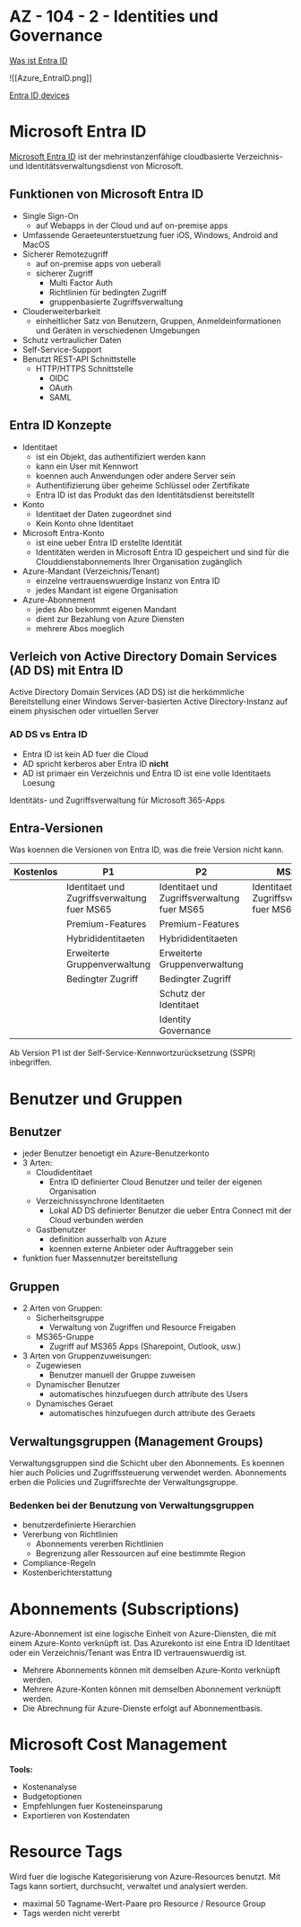 # AZ - 104 - 2 - Identities und Governance

[Was ist Entra ID](https://learn.microsoft.com/en-us/entra/fundamentals/whatis)

![[Azure_EntraID.png]]

[Entra ID devices](https://learn.microsoft.com/en-us/azure/active-directory/devices/overview)

# Microsoft Entra ID

[Microsoft Entra ID](https://learn.microsoft.com/de-de/azure/active-directory/) ist der mehrinstanzenfähige cloudbasierte Verzeichnis- und Identitätsverwaltungsdienst von Microsoft.

## Funktionen von Microsoft Entra ID

- Single Sign-On
	- auf Webapps in der Cloud und auf on-premise apps
- Umfassende Geraeteunterstuetzung fuer iOS, Windows, Android and MacOS
- Sicherer Remotezugriff
	- auf on-premise apps von ueberall
	- sicherer Zugriff
		- Multi Factor Auth
		- Richtlinien für bedingten Zugriff
		- gruppenbasierte Zugriffsverwaltung
- Clouderweiterbarkeit
	- einheitlicher Satz von Benutzern, Gruppen, Anmeldeinformationen und Geräten in verschiedenen Umgebungen
- Schutz vertraulicher Daten
- Self-Service-Support
- Benutzt REST-API Schnittstelle
	- HTTP/HTTPS Schnittstelle
		- OIDC
		- OAuth
		- SAML
## Entra ID Konzepte

- Identitaet
	- ist ein Objekt, das authentifiziert werden kann
	- kann ein User mit Kennwort
	- koennen auch Anwendungen oder andere Server sein
	- Authentifizierung über geheime Schlüssel oder Zertifikate
	- Entra ID ist das Produkt das den Identitätsdienst bereitstellt
- Konto
	- Identitaet der Daten zugeordnet sind
	- Kein Konto ohne Identitaet
- Microsoft Entra-Konto
	- ist eine ueber Entra ID erstellte Identität
	- Identitäten werden in Microsoft Entra ID gespeichert und sind für die Clouddienstabonnements Ihrer Organisation zugänglich
- Azure-Mandant (Verzeichnis/Tenant)
	- einzelne vertrauenswuerdige Instanz von Entra ID
	- jedes Mandant ist eigene Organisation
- Azure-Abonnement
	- jedes Abo bekommt eigenen Mandant
	- dient zur Bezahlung von Azure Diensten
	- mehrere Abos moeglich

## Verleich von Active Directory Domain Services (AD DS) mit Entra ID

Active Directory Domain Services (AD DS) ist die herkömmliche Bereitstellung einer Windows Server-basierten Active Directory-Instanz auf einem physischen oder virtuellen Server

### AD DS vs Entra ID

- Entra ID ist kein AD fuer die Cloud
- AD spricht kerberos aber Entra ID **nicht**
- AD ist primaer ein Verzeichnis und Entra ID ist eine volle Identitaets Loesung

Identitäts- und Zugriffsverwaltung
für Microsoft 365-Apps

## Entra-Versionen

Was koennen die Versionen von Entra ID, was die freie Version nicht kann.

| Kostenlos | P1                                          | P2                                          | MS365                                       |
| --------- | ------------------------------------------- | ------------------------------------------- | ------------------------------------------- |
|           | Identitaet und Zugriffsverwaltung fuer MS65 | Identitaet und Zugriffsverwaltung fuer MS65 | Identitaet und Zugriffsverwaltung fuer MS65 |
|           | Premium-Features                            | Premium-Features                            |                                             |
|           | Hybrididentitaeten                          | Hybrididentitaeten                          |                                             |
|           | Erweiterte Gruppenverwaltung                | Erweiterte Gruppenverwaltung                |                                             |
|           | Bedingter Zugriff                           | Bedingter Zugriff                           |                                             |
|           |                                             | Schutz der Identitaet                       |                                             |
|           |                                             | Identity Governance                         |                                             |

Ab Version P1 ist der Self-Service-Kennwortzurücksetzung (SSPR) inbegriffen.

# Benutzer und Gruppen

## Benutzer

- jeder Benutzer benoetigt ein Azure-Benutzerkonto
- 3 Arten: 
	- Cloudidentitaet
		- Entra ID definierter Cloud Benutzer und teiler der eigenen Organisation
	- Verzeichnissynchrone Identitaeten
		- Lokal AD DS definierter Benutzer die ueber Entra Connect mit der Cloud verbunden werden
	- Gastbenutzer
		- definition ausserhalb von Azure
		- koennen externe Anbieter oder Auftraggeber sein
- funktion fuer Massennutzer bereitstellung

## Gruppen

- 2 Arten von Gruppen:
	- Sicherheitsgruppe
		- Verwaltung von Zugriffen und Resource Freigaben
	- MS365-Gruppe
		- Zugriff auf MS365 Apps (Sharepoint, Outlook, usw.)
- 3 Arten von Gruppenzuweisungen:
	- Zugewiesen
		- Benutzer manuell der Gruppe zuweisen
	- Dynamischer Benutzer
		- automatisches hinzufuegen durch attribute des Users
	- Dynamisches Geraet
		- automatisches hinzufuegen durch attribute des Geraets

## Verwaltungsgruppen (Management Groups)

Verwaltungsgruppen sind die Schicht uber den Abonnements. Es koennen hier auch Policies und Zugriffssteuerung verwendet werden.
Abonnements erben die Policies und Zugriffsrechte der Verwaltungsgruppe.

### Bedenken bei der Benutzung von Verwaltungsgruppen

- benutzerdefinierte Hierarchien
- Vererbung von Richtlinien
	- Abonnements vererben Richtlinien
	- Begrenzung aller Ressourcen auf eine bestimmte Region
- Compliance-Regeln
- Kostenberichterstattung

# Abonnements (Subscriptions)

Azure-Abonnement ist eine logische Einheit von Azure-Diensten, die mit einem Azure-Konto verknüpft ist. 
Das Azurekonto ist eine Entra ID Identitaet oder ein Verzeichnis/Tenant was Entra ID vertrauenswuerdig ist. 

- Mehrere Abonnements können mit demselben Azure-Konto verknüpft werden.
- Mehrere Azure-Konten können mit demselben Abonnement verknüpft werden.
- Die Abrechnung für Azure-Dienste erfolgt auf Abonnementbasis.

# Microsoft Cost Management

**Tools:**
- Kostenanalyse
- Budgetoptionen
- Empfehlungen fuer Kosteneinsparung
- Exportieren von Kostendaten

# Resource Tags

Wird fuer die logische Kategorisierung von Azure-Resources benutzt.
Mit Tags kann sortiert, durchsucht, verwaltet und analysiert werden.

- maximal 50 Tagname-Wert-Paare pro Resource / Resource Group
- Tags werden nicht vererbt